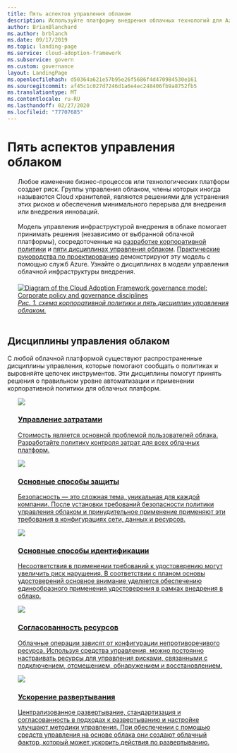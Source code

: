 ```yaml
---
title: Пять аспектов управления облаком
description: Используйте платформу внедрения облачных технологий для Azure, чтобы узнать об управлении затратами, ускорении развертывания, базовом удостоверении, согласованности ресурсов и базовом плане безопасности.
author: BrianBlanchard
ms.author: brblanch
ms.date: 09/17/2019
ms.topic: landing-page
ms.service: cloud-adoption-framework
ms.subservice: govern
ms.custom: governance
layout: LandingPage
ms.openlocfilehash: d50364a621e57b95e26f5686f4d470984530e161
ms.sourcegitcommit: af45c1c027d7246d1a6e4ec248406fb9a8752fb5
ms.translationtype: MT
ms.contentlocale: ru-RU
ms.lasthandoff: 02/27/2020
ms.locfileid: "77707685"
---
```

# <a name="the-five-disciplines-of-cloud-governance"></a>Пять аспектов управления облаком

<!-- markdownlint-disable MD033 -->

<ul class="panelContent cardsI">
    <li style="display: flex; flex-direction: column;">
        <div class="cardSize">
            <div class="cardPadding" style="padding-bottom:10px;">
                <div class="card" style="padding-bottom:10px;">
                    <div class="cardText" style="padding-left:0px;">
Любое изменение бизнес-процессов или технологических платформ создает риск. Группы управления облаком, члены которых иногда называются Cloud хранителей, являются решениями для устранения этих рисков и обеспечения минимального перерыва для внедрения или внедрения инноваций.<br/><br/>Модель управления инфраструктурой внедрения в облаке помогает принимать решения (независимо от выбранной облачной платформы), сосредоточенные на <a href="./corporate-policy.md">разработке корпоративной политики</a> и <a href="#disciplines-of-cloud-governance">пяти дисциплинах управления облаком</a>. <a href="./guides/index.md">Практические руководства по проектированию</a> демонстрируют эту модель с помощью служб Azure. Узнайте о дисциплинах в модели управления облачной инфраструктуры внедрения.
                    </div>
                </div>
            </div>
        </div>
    </li>
    <li style="display: flex; flex-direction: column;">
        <a href="../_images/operational-transformation-govern-highres.png" style="display: flex; flex-direction: column; flex: 1 0 auto;">
            <div class="cardSize">
                <div class="cardPadding" style="padding-bottom:10px;">
                    <div class="card" style="padding-bottom:10px;">
                        <div class="cardText" style="padding-left:0px;">
    <img src="../_images/operational-transformation-govern-highres.png" alt="Diagram of the Cloud Adoption Framework governance model: Corporate policy and governance disciplines">
    <br>
    <i>Рис. 1. схема корпоративной политики и пять дисциплин управления облаком.</i>
                        </div>
                    </div>
                </div>
            </div>
        </a>
    </li>
</ul>

<!-- markdownlint-enable MD033 -->

## <a name="disciplines-of-cloud-governance"></a>Дисциплины управления облаком

С любой облачной платформой существуют распространенные дисциплины управления, которые помогают сообщать о политиках и выровняйте цепочек инструментов. Эти дисциплины помогут принять решения о правильном уровне автоматизации и применении корпоративной политики для облачных платформ.

<!-- markdownlint-disable MD033 -->

<ul class="panelContent cardsA">
<li style="display: flex; flex-direction: column;">
    <a href="./cost-management/index.md" style="display: flex; flex-direction: column; flex: 1 0 auto;">
        <div class="cardSize" style="flex: 1 0 auto; display: flex;">
            <div class="cardPadding" style="display: flex;">
                <div class="card">
                    <div class="cardImageOuter">
                        <div class="cardImage">
                            <img src="../_images/govern/cost-management.png" class="x-hidden-focus"/>
                        </div>
                    </div>
                    <div class="cardText">
                        <h3>Управление затратами</h3>
                        <p>Стоимость является основной проблемой пользователей облака. Разработайте политику контроля затрат для всех облачных платформ.</p>
                    </div>
                </div>
            </div>
        </div>
    </a>
</li>
<li style="display: flex; flex-direction: column;">
    <a href="./security-baseline/index.md" style="display: flex; flex-direction: column; flex: 1 0 auto;">
        <div class="cardSize" style="flex: 1 0 auto; display: flex;">
            <div class="cardPadding" style="display: flex;">
                <div class="card">
                    <div class="cardImageOuter">
                        <div class="cardImage">
                            <img src="../_images/govern/security-baseline.png" class="x-hidden-focus"/>
                        </div>
                    </div>
                    <div class="cardText">
                        <h3>Основные способы защиты</h3>
                        <p>Безопасность — это сложная тема, уникальная для каждой компании. После установки требований безопасности политики управления облаком и принудительное применение применяют эти требования в конфигурациях сети, данных и ресурсов.</p>
                    </div>
                </div>
            </div>
        </div>
    </a>
</li>
<li style="display: flex; flex-direction: column;">
    <a href="./identity-baseline/index.md" style="display: flex; flex-direction: column; flex: 1 0 auto;">
        <div class="cardSize" style="flex: 1 0 auto; display: flex;">
            <div class="cardPadding" style="display: flex;">
                <div class="card">
                    <div class="cardImageOuter">
                        <div class="cardImage">
                            <img src="../_images/govern/identity-baseline.png" class="x-hidden-focus"/>
                        </div>
                    </div>
                    <div class="cardText">
                        <h3>Основные способы идентификации</h3>
                        <p>Несоответствия в применении требований к удостоверению могут увеличить риск нарушения. В соответствии с планом основы удостоверений основное внимание уделяется обеспечению единообразного применения удостоверения в рамках внедрения в облако.</p>
                    </div>
                </div>
            </div>
        </div>
    </a>
</li>
<li style="display: flex; flex-direction: column;">
    <a href="./resource-consistency/index.md" style="display: flex; flex-direction: column; flex: 1 0 auto;">
        <div class="cardSize" style="flex: 1 0 auto; display: flex;">
            <div class="cardPadding" style="display: flex;">
                <div class="card">
                    <div class="cardImageOuter">
                        <div class="cardImage">
                            <img src="../_images/govern/resource-consistency.png" class="x-hidden-focus"/>
                        </div>
                    </div>
                    <div class="cardText">
                        <h3>Согласованность ресурсов</h3>
                        <p>Облачные операции зависят от конфигурации непротиворечивого ресурса. Используя средства управления, можно постоянно настраивать ресурсы для управления рисками, связанными с подключением, отсмещением, обнаружением и восстановлением.</p>
                    </div>
                </div>
            </div>
        </div>
    </a>
</li>
<li style="display: flex; flex-direction: column;">
    <a href="./deployment-acceleration/index.md" style="display: flex; flex-direction: column; flex: 1 0 auto;">
        <div class="cardSize" style="flex: 1 0 auto; display: flex;">
            <div class="cardPadding" style="display: flex;">
                <div class="card">
                    <div class="cardImageOuter">
                        <div class="cardImage">
                            <img src="../_images/govern/deployment-acceleration.png" class="x-hidden-focus"/>
                        </div>
                    </div>
                    <div class="cardText">
                        <h3>Ускорение развертывания</h3>
                        <p>Централизованное развертывание, стандартизация и согласованность в подходах к развертыванию и настройке улучшают методики управления. При обеспечении с помощью средств управления на основе облака они создают облачный фактор, который может ускорить действия по развертыванию.</p>
                    </div>
                </div>
            </div>
        </div>
    </a>
</li>
</ul>

<!-- markdownlint-enable MD033 -->
